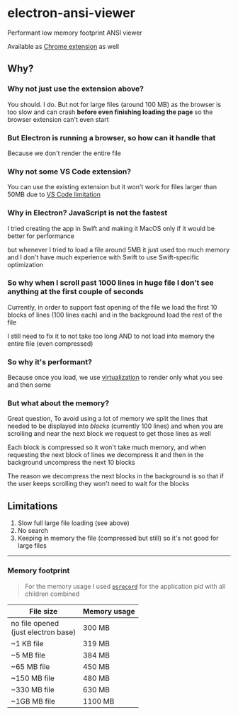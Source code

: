 # electron-ansi-viewer

Performant low memory footprint ANSI viewer

Available as [Chrome extension](https://chromewebstore.google.com/detail/colorize-ansi/hjohibofdldajbdngfdieklopkjhplck)
as well

## Why?

### Why not just use the extension above?

You should. I do. But not for large files (around 100 MB) as the browser is too slow and can crash **before even
finishing loading the page** so the browser extension can't even start

### But Electron is running a browser, so how can it handle that

Because we don't render the entire file

### Why not some VS Code extension?

You can use the existing extension but it won't work for files larger than 50MB due
to [VS Code limitation](https://github.com/microsoft/vscode/issues/32118)

### Why in Electron? JavaScript is not the fastest

I tried creating the app in Swift and making it MacOS only if it would be better for performance

but whenever I tried to load a file around 5MB it just used too much memory and I don't have much experience with Swift
to use Swift-specific optimization

### So why when I scroll past 1000 lines in huge file I don't see anything at the first couple of seconds

Currently, in order to support fast opening of the file we load the first 10 blocks of lines (100 lines each) and in the background load the rest of the file

I still need to fix it to not take too long AND to not load into memory the entire file (even compressed)

### So why it's performant?

Because once you load, we use [virtualization](https://www.kirupa.com/hodgepodge/ui_virtualization.htm) to render only
what you see and then some

### But what about the memory?

Great question, To avoid using a lot of memory we split the lines that needed to be displayed into _blocks_ (currently
100 lines)
and when you are scrolling and near the next block we request to get those lines as well

Each block is compressed so it won't take much memory, and when requesting the next block of lines we decompress it and
then in the background uncompress the next 10 blocks

The reason we decompress the next blocks in the background is so that if the user keeps scrolling they won't need to
wait for the blocks

## Limitations

1. Slow full large file loading (see above)
2. No search
3. Keeping in memory the file (compressed but still) so it's not good for large files

------

### Memory footprint

> For the memory usage I used [`psrecord`](https://github.com/astrofrog/psrecord) for the application pid with all children combined

| File size                                | Memory usage |
|------------------------------------------|--------------|
| no file opened<br/> (just electron base) | 300 MB       |
| ~1 KB file                               | 319 MB       |
| ~5 MB file                               | 384 MB       |
| ~65 MB file                              | 450 MB       |
| ~150 MB file                             | 480 MB       |
| ~330 MB file                             | 630 MB       |
| ~1GB MB file                             | 1100 MB      |

